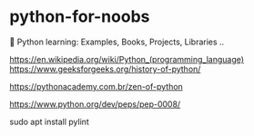 # python-for-noobs
🐍 Python learning: Examples, Books, Projects, Libraries ..


https://en.wikipedia.org/wiki/Python_(programming_language)
https://www.geeksforgeeks.org/history-of-python/

https://pythonacademy.com.br/zen-of-python


https://www.python.org/dev/peps/pep-0008/


sudo apt install pylint
